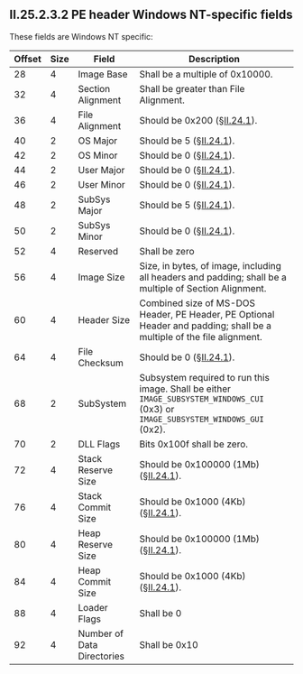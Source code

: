 ## II.25.2.3.2 PE header Windows NT-specific fields

These fields are Windows NT specific:

 Offset | Size | Field | Description
 ---- | ---- | ---- | ----
 28 | 4 | Image Base | Shall be a multiple of 0x10000.
 32 | 4 | Section Alignment | Shall be greater than File Alignment.
 36 | 4 | File Alignment | Should be 0x200 (§[II.24.1](#todo-missing-hyperlink)).
 40 | 2 | OS Major | Should be 5 (§[II.24.1](#todo-missing-hyperlink)).
 42 | 2 | OS Minor | Should be 0 (§[II.24.1](#todo-missing-hyperlink)).
 44 | 2 | User Major | Should be 0 (§[II.24.1](#todo-missing-hyperlink)).
 46 | 2 | User Minor | Should be 0 (§[II.24.1](#todo-missing-hyperlink)).
 48 | 2 | SubSys Major | Should be 5 (§[II.24.1](#todo-missing-hyperlink)).
 50 | 2 | SubSys Minor | Should be 0 (§[II.24.1](#todo-missing-hyperlink)).
 52 | 4 | Reserved | Shall be zero
 56 | 4 | Image Size | Size, in bytes, of image, including all headers and padding; shall be a multiple of Section Alignment.
 60 | 4 | Header Size | Combined size of MS-DOS Header, PE Header, PE Optional Header and padding; shall be a multiple of the file alignment.
 64 | 4 | File Checksum | Should be 0 (§[II.24.1](#todo-missing-hyperlink)).
 68 | 2 | SubSystem | Subsystem required to run this image. Shall be either `IMAGE_SUBSYSTEM_WINDOWS_CUI` (0x3) or `IMAGE_SUBSYSTEM_WINDOWS_GUI` (0x2).
 70 | 2 | DLL Flags | Bits 0x100f shall be zero.
 72 | 4 | Stack Reserve Size | Should be 0x100000 (1Mb) (§[II.24.1](#todo-missing-hyperlink)).
 76 | 4 | Stack Commit Size | Should be 0x1000 (4Kb) (§[II.24.1](#todo-missing-hyperlink)).
 80 | 4 | Heap Reserve Size | Should be 0x100000 (1Mb) (§[II.24.1](#todo-missing-hyperlink)).
 84 | 4 | Heap Commit Size | Should be 0x1000 (4Kb) (§[II.24.1](#todo-missing-hyperlink)).
 88 | 4 | Loader Flags | Shall be 0
 92 | 4 | Number of Data Directories | Shall be 0x10

